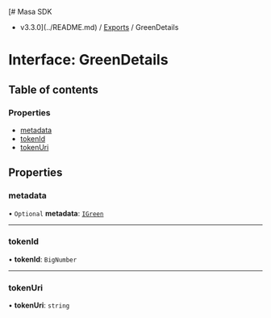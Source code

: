 [# Masa SDK
 - v3.3.0](../README.md) / [Exports](../modules.md) / GreenDetails

# Interface: GreenDetails

## Table of contents

### Properties

- [metadata](GreenDetails.md#metadata)
- [tokenId](GreenDetails.md#tokenid)
- [tokenUri](GreenDetails.md#tokenuri)

## Properties

### metadata

• `Optional` **metadata**: [`IGreen`](IGreen.md)

___

### tokenId

• **tokenId**: `BigNumber`

___

### tokenUri

• **tokenUri**: `string`

